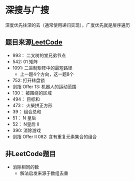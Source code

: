 # 深搜与广搜
深度优先往深的去（通常使用递归实现），广度优先就是层序遍历
  
## 题目来源[LeetCode](https://leetcode-cn.com/)
- 993： 二叉树的堂兄弟节点
- 542: 01 矩阵
- 1091: 二进制矩阵中的最短路径
  - 上一题4个方向，这一题8个
- 752: 打开转盘锁
- 剑指 Offer 13: 机器人的运动范围
- 130： 被围绕的区域
- 494： 目标和
- 473： 火柴拼正方形
- 39： 组合总和
- 51： N 皇后
- 52： N皇后 II
- 390: 消除游戏
- 剑指 Offer II 082: 含有重复元素集合的组合

## 非LeetCode题目
- 消除相同的数
  - 解法启发来源于数组去重